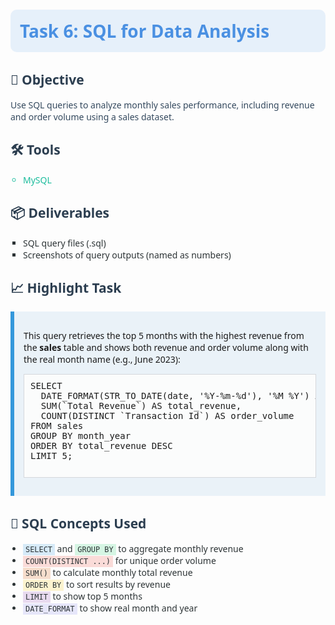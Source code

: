 <!DOCTYPE html>
<html lang="en">
<head>
    <meta charset="UTF-8">
    <title>SQL Data Analysis - Task 6</title>
</head>
<body>

<h1 style="color: #4A90E2; font-family: 'Segoe UI', Tahoma, Geneva, Verdana, sans-serif; background-color: #E6F0FA; padding: 15px; border-radius: 10px;">
    Task 6: SQL for Data Analysis
</h1>

<h2 style="color: #2C3E50; font-family: 'Segoe UI', Tahoma, Geneva, Verdana, sans-serif;">🎯 Objective</h2>
<p style="font-family: 'Segoe UI', Tahoma, Geneva, Verdana, sans-serif; color: #34495E;">
    Use SQL queries to analyze monthly sales performance, including revenue and order volume using a sales dataset.
</p>

<h2 style="color: #2C3E50; font-family: 'Segoe UI', Tahoma, Geneva, Verdana, sans-serif;">🛠 Tools</h2>
<ul style="font-family: 'Segoe UI', Tahoma, Geneva, Verdana, sans-serif; color: #2D3436; list-style-type: circle; padding-left: 20px;">
    <li style="color: #1ABC9C;">MySQL</li>
</ul>

<h2 style="color: #2C3E50; font-family: 'Segoe UI', Tahoma, Geneva, Verdana, sans-serif;">📦 Deliverables</h2>
<ul style="font-family: 'Segoe UI', Tahoma, Geneva, Verdana, sans-serif; color: #2D3436; list-style-type: square; padding-left: 20px;">
    <li>SQL query files (.sql)</li>
    <li>Screenshots of query outputs (named as numbers)</li>
</ul>

<h2 style="color: #2C3E50; font-family: 'Segoe UI', Tahoma, Geneva, Verdana, sans-serif;">📈 Highlight Task</h2>
<div style="background-color: #EAF2F8; border-left: 6px solid #3498DB; padding: 15px; margin: 10px 0; font-family: 'Segoe UI', Tahoma, Geneva, Verdana, sans-serif;">
    <p>This query retrieves the top 5 months with the highest revenue from the <strong>sales</strong> table and shows both revenue and order volume along with the real month name (e.g., June 2023):</p>
    <pre style="background-color: #FBFCFC; border: 1px solid #D5D8DC; padding: 10px; overflow-x: auto;">
SELECT 
  DATE_FORMAT(STR_TO_DATE(date, '%Y-%m-%d'), '%M %Y') AS month_year,
  SUM(`Total Revenue`) AS total_revenue,
  COUNT(DISTINCT `Transaction Id`) AS order_volume
FROM sales
GROUP BY month_year
ORDER BY total_revenue DESC
LIMIT 5;
    </pre>
</div>

<h2 style="color: #2C3E50; font-family: 'Segoe UI', Tahoma, Geneva, Verdana, sans-serif;">🧠 SQL Concepts Used</h2>
<ul style="font-family: 'Segoe UI', Tahoma, Geneva, Verdana, sans-serif; color: #2D3436; list-style-type: disc; padding-left: 20px;">
    <li><code style="background-color: #D6EAF8; padding: 2px 4px;">SELECT</code> and <code style="background-color: #D5F5E3; padding: 2px 4px;">GROUP BY</code> to aggregate monthly revenue</li>
    <li><code style="background-color: #FADBD8; padding: 2px 4px;">COUNT(DISTINCT ...)</code> for unique order volume</li>
    <li><code style="background-color: #F6DDCC; padding: 2px 4px;">SUM()</code> to calculate monthly total revenue</li>
    <li><code style="background-color: #FCF3CF; padding: 2px 4px;">ORDER BY</code> to sort results by revenue</li>
    <li><code style="background-color: #E8DAEF; padding: 2px 4px;">LIMIT</code> to show top 5 months</li>
    <li><code style="background-color: #E6E6FA; padding: 2px 4px;">DATE_FORMAT</code> to show real month and year</li>
</ul>

</body>
</html>
